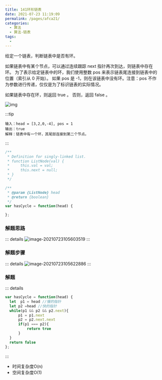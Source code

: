 ```yaml
---
title: 141环形链表
date: 2021-07-23 11:19:09
permalink: /pages/afca21/
categories:
  - 算法
  - 算法-链表
tags:
  - 
---
```

给定一个链表，判断链表中是否有环。

如果链表中有某个节点，可以通过连续跟踪 next 指针再次到达，则链表中存在环。 为了表示给定链表中的环，我们使用整数 pos 来表示链表尾连接到链表中的位置（索引从 0 开始）。 如果 pos 是 -1，则在该链表中没有环。注意：pos 不作为参数进行传递，仅仅是为了标识链表的实际情况。

如果链表中存在环，则返回 true 。 否则，返回 false 。

![img](https://gitee.com/sheep101/typora-img-save/raw/master/img/20210723105300.png)

:::tip

```
输入：head = [3,2,0,-4], pos = 1
输出：true
解释：链表中有一个环，其尾部连接到第二个节点。
```

:::

```js
/**
 * Definition for singly-linked list.
 * function ListNode(val) {
 *     this.val = val;
 *     this.next = null;
 * }
 */

/**
 * @param {ListNode} head
 * @return {boolean}
 */
var hasCycle = function(head) {

};

```

### 解题思路
::: details
![image-20210723105603519](https://gitee.com/sheep101/typora-img-save/raw/master/img/20210723105603.png)
:::
### 解题步骤
::: details
![image-20210723105622886](https://gitee.com/sheep101/typora-img-save/raw/master/img/20210723105622.png)
:::
### 解题
::: details
```js
var hasCycle = function(head) {
  let  p1 = head //慢的指针
  let p2 =head //快的指针
  while(p1 && p2 && p2.next){
      p1 = p1.next
      p2 = p2.next.next
      if(p1 === p2){
          return true
      }
  }
  return false
};

```
:::
- 时间复杂度O(n)
- 空间复杂度O(1)